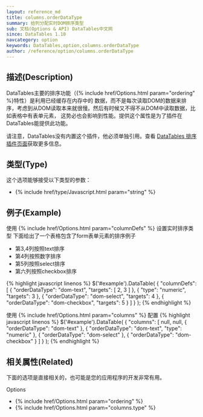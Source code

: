 ```yaml
---
layout: reference_md
title: columns.orderDataType
summary: 给列分配实时DOM排序类型
sub: 文档(Options & API) DataTables中文网
since: DataTables 1.10
navcategory: option
keywords: DataTables,option,columns.orderDataType
author: /reference/option/columns.orderDataType
---
```


## 描述(Description)
DataTables主要的排序功能（{% include href/Options.html param="ordering" %}特性）是利用已经缓存在内存中的
数据，而不是每次读取DOM的数据来排序，考虑到从DOM读取本来就很慢。然后有时候又不得不从DOM中读取数据，比如表格中有表单元素，
这势必也会影响到性能。提供这个属性是为了插件在DataTables能提供此功能。

请注意，DataTables没有内置这个插件，他必须单独引用。查看 [DataTables 排序插件页面](https://datatables.net/plug-ins/sorting)获取更多信息。

## 类型(Type)
这个选项能够接受以下类型的参数：

- {% include href/type/Javascript.html param="string" %}

## 例子(Example)
使用 {% include href/Options.html param="columnDefs" %} 设置实时排序类型
下面给出了一个表格包含了form表单元素的排序例子

- 第3,4列按照text排序
- 第4列按照数字排序
- 第5列按照select排序
- 第六列按照checkbox排序

{% highlight javascript linenos %}
$('#example').DataTable( {
   "columnDefs": [
       { "orderDataType": "dom-text", "targets": [ 2, 3 ] },
       { "type": "numeric", "targets": 3 },
       { "orderDataType": "dom-select", "targets": 4 },
       { "orderDataType": "dom-checkbox", "targets": 5 }
     ]
} );
{% endhighlight %}

使用 {% include href/Options.html param="columns" %} 配置
{% highlight javascript linenos %}
$('#example').DataTable( {
     "columns": [
        null,
        null,
        { "orderDataType": "dom-text" },
        { "orderDataType": "dom-text", "type": "numeric" },
        { "orderDataType": "dom-select" },
        { "orderDataType": "dom-checkbox" }
      ]
} );
{% endhighlight %}

## 相关属性(Related)
下面的选项是直接相关的，也可能是您的应用程序的开发非常有用。

Options

- {% include href/Options.html param="ordering" %}
- {% include href/Options.html param="columns.type" %}



